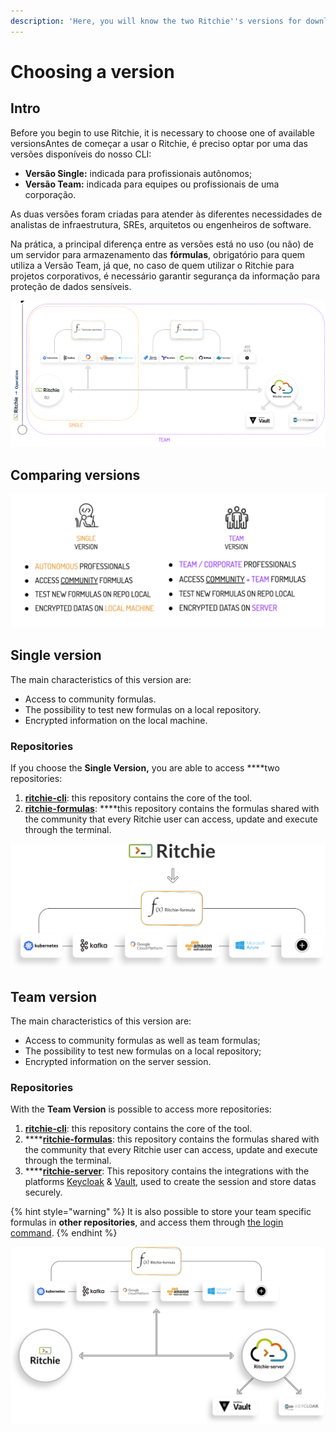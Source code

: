 ```yaml
---
description: 'Here, you will know the two Ritchie''s versions for download.'
---
```


# Choosing a version

## Intro

Before you begin to use Ritchie, it is necessary to choose one of available versionsAntes de começar a usar o Ritchie, é preciso optar por uma das versões disponíveis do nosso CLI:

* **Versão Single:** indicada para profissionais autônomos;
* **Versão Team:** indicada para equipes ou profissionais de uma corporação.

As duas versões foram criadas para atender às diferentes necessidades de analistas de infraestrutura, SREs, arquitetos ou engenheiros de software.

Na prática, a principal diferença entre as versões está no uso \(ou não\) de um servidor para armazenamento das **fórmulas**, obrigatório para quem utiliza a Versão Team, já que, no caso de quem utilizar o Ritchie para projetos corporativos, é necessário garantir segurança da informação para proteção de dados sensíveis.  


![Versions single and team architecture ](../.gitbook/assets/team-and-single.png)

## **Comparing versions**

![](../.gitbook/assets/captura_de_tela_2020-06-09_as_09.55.22.png)

## **Single version**

The main characteristics of this version are:

* Access to community formulas.
* The possibility to test new formulas on a local repository.
* Encrypted information on the local machine.

### Repositories

If you choose the **Single Version,** you are able to access ****two repositories:

1. [**ritchie-cli**](https://github.com/ZupIT/ritchie-cli): this repository contains the core of the tool.  
2. [**ritchie-formulas**](https://github.com/ZupIT/ritchie-formulas): ****this repository contains the formulas shared with the community that every Ritchie user can access, update and execute through the terminal.



![](../.gitbook/assets/single-ritchie.png)

## Team version

The main characteristics of this version are: 

* Access to community formulas as well as team formulas;
* The possibility to test new formulas on a local repository; 
* Encrypted information on the server session.

### Repositories 

With the **Team Version** is possible to access more repositories: 

1. [**ritchie-cli**](https://github.com/ZupIT/ritchie-cli): this repository contains the core of the tool.  
2. \*\*\*\*[**ritchie-formulas**](https://github.com/ZupIT/ritchie-formulas): this repository contains the formulas shared with the community that every Ritchie user can access, update and execute through the terminal. 
3. \*\*\*\*[**ritchie-server**](https://github.com/ZupIT/ritchie-server): This repository contains the integrations with the platforms [Keycloak](https://www.keycloak.org/) & [Vault](https://www.vaultproject.io/), used to create the session and store datas securely.

{% hint style="warning" %}
It is also possible to store your team specific formulas in **other repositories**, and access them through [the login command](https://docs.ritchiecli.io/software-architecture-1/security#login-command).
{% endhint %}

![](../.gitbook/assets/team-ritchie-white.png)

